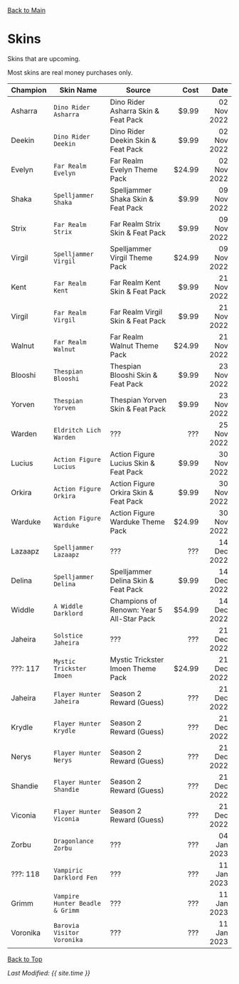 [Back to Main](index.md)

# Skins
Skins that are upcoming.

Most skins are real money purchases only.

| Champion | Skin Name | Source | Cost | Date |
|---|---|---|---:|---:|
| Asharra | `Dino Rider Asharra` | Dino Rider Asharra Skin & Feat Pack | $9.99 | 02 Nov 2022 |
| Deekin | `Dino Rider Deekin` | Dino Rider Deekin Skin & Feat Pack | $9.99 | 02 Nov 2022 |
| Evelyn | `Far Realm Evelyn` | Far Realm Evelyn Theme Pack | $24.99 | 02 Nov 2022 |
| Shaka | `Spelljammer Shaka` | Spelljammer Shaka Skin & Feat Pack | $9.99 | 09 Nov 2022 |
| Strix | `Far Realm Strix` | Far Realm Strix Skin & Feat Pack | $9.99 | 09 Nov 2022 |
| Virgil | `Spelljammer Virgil` | Spelljammer Virgil Theme Pack | $24.99 | 09 Nov 2022 |
| Kent | `Far Realm Kent` | Far Realm Kent Skin & Feat Pack | $9.99 | 21 Nov 2022 |
| Virgil | `Far Realm Virgil` | Far Realm Virgil Skin & Feat Pack | $9.99 | 21 Nov 2022 |
| Walnut | `Far Realm Walnut` | Far Realm Walnut Theme Pack | $24.99 | 21 Nov 2022 |
| Blooshi | `Thespian Blooshi` | Thespian Blooshi Skin & Feat Pack | $9.99 | 23 Nov 2022 |
| Yorven | `Thespian Yorven` | Thespian Yorven Skin & Feat Pack | $9.99 | 23 Nov 2022 |
| Warden | `Eldritch Lich Warden` | ??? | ??? | 25 Nov 2022 |
| Lucius | `Action Figure Lucius` | Action Figure Lucius Skin & Feat Pack | $9.99 | 30 Nov 2022 |
| Orkira | `Action Figure Orkira` | Action Figure Orkira Skin & Feat Pack | $9.99 | 30 Nov 2022 |
| Warduke | `Action Figure Warduke` | Action Figure Warduke Theme Pack | $24.99 | 30 Nov 2022 |
| Lazaapz | `Spelljammer Lazaapz` | ??? | ??? | 14 Dec 2022 |
| Delina | `Spelljammer Delina` | Spelljammer Delina Skin & Feat Pack | $9.99 | 14 Dec 2022 |
| Widdle | `A Widdle Darklord` | Champions of Renown: Year 5 All-Star Pack | $54.99 | 14 Dec 2022 |
| Jaheira | `Solstice Jaheira` | ??? | ??? | 21 Dec 2022 |
| ???: 117 | `Mystic Trickster Imoen` | Mystic Trickster Imoen Theme Pack | $24.99 | 21 Dec 2022 |
| Jaheira | `Flayer Hunter Jaheira` | Season 2 Reward (Guess) | ??? | 21 Dec 2022 |
| Krydle | `Flayer Hunter Krydle` | Season 2 Reward (Guess) | ??? | 21 Dec 2022 |
| Nerys | `Flayer Hunter Nerys` | Season 2 Reward (Guess) | ??? | 21 Dec 2022 |
| Shandie | `Flayer Hunter Shandie` | Season 2 Reward (Guess) | ??? | 21 Dec 2022 |
| Viconia | `Flayer Hunter Viconia` | Season 2 Reward (Guess) | ??? | 21 Dec 2022 |
| Zorbu | `Dragonlance Zorbu` | ??? | ??? | 04 Jan 2023 |
| ???: 118 | `Vampiric Darklord Fen` | ??? | ??? | 11 Jan 2023 |
| Grimm | `Vampire Hunter Beadle & Grimm` | ??? | ??? | 11 Jan 2023 |
| Voronika | `Barovia Visitor Voronika` | ??? | ??? | 11 Jan 2023 |

[Back to Top](#top)

*Last Modified: {{ site.time }}*